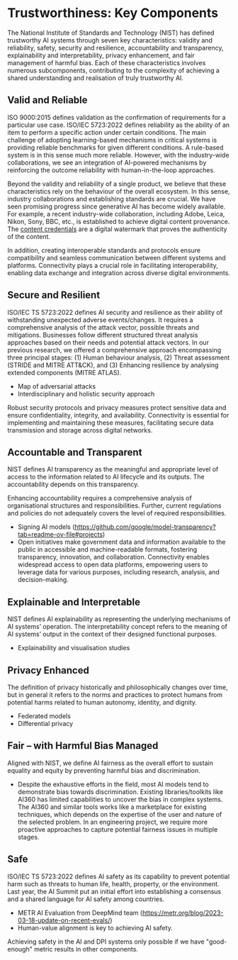 # Trustworthiness: Key Components

The National Institute of Standards and Technology (NIST) has defined trustworthy AI systems through seven key characteristics: validity and reliability, safety, security and resilience, accountability and transparency, explainability and interpretability, privacy enhancement, and fair management of harmful bias. Each of these characteristics involves numerous subcomponents, contributing to the complexity of achieving a shared understanding and realisation of truly trustworthy AI.


## Valid and Reliable

ISO 9000:2015 defines validation as the confirmation of requirements for a particular use case. ISO/IEC 5723:2022 defines reliability as the ability of an item to perform a specific action under certain conditions. The main challenge of adopting learning-based mechanisms in critical systems is providing reliable benchmarks for given different conditions. A rule-based system is in this sense much more reliable. However, with the industry-wide collaborations, we see an integration of AI-powered mechanisms by reinforcing the outcome reliability with human-in-the-loop approaches. 

Beyond the validity and reliability of a single product, we believe that these characteristics rely on the behaviour of the overall ecosystem. In this sense, industry collaborations and establishing standards are crucial. We have seen promising progress since generative AI has become widely available. For example, a recent industry-wide collaboration, including Adobe, Leica, Nikon, Sony, BBC, etc., is established to achieve digital content provenance. The [content credentials](https://contentauthenticity.org/how-it-works) are a digital watermark that proves the authenticity of the content. 

In addition, creating interoperable standards and protocols ensure compatibility and seamless communication between different systems and platforms. Connectivity plays a crucial role in facilitating interoperability, enabling data exchange and integration across diverse digital environments.

## Secure and Resilient

ISO/IEC TS 5723:2022 defines AI security and resilience as their ability of withstanding unexpected adverse events/changes. It requires a comprehensive analysis of the attack vector, possible threats and mitigations. Businesses follow different structured threat analysis approaches based on their needs and potential attack vectors. In our previous research, we offered a comprehensive approach encompassing three principal stages: (1) Human behaviour analysis, (2) Threat assessment (STRIDE and MITRE ATT\&CK), and (3) Enhancing resilience by analysing extended components (MITRE ATLAS). 

-	Map of adversarial attacks
-	Interdisciplinary and holistic security approach


Robust security protocols and privacy measures protect sensitive data and ensure confidentiality, integrity, and availability. Connectivity is essential for implementing and maintaining these measures, facilitating secure data transmission and storage across digital networks.

## Accountable and Transparent

NIST defines AI transparency as the meaningful and appropriate level of access to the information related to AI lifecycle and its outputs. The accountability depends on this transparency.

Enhancing accountability requires a comprehensive analysis of organisational structures and responsibilities. Further, current regulations and policies do not adequately covers the level of required responsibilities.  

- Signing AI models (https://github.com/google/model-transparency?tab=readme-ov-file#projects) 
- Open initiatives make government data and information available to the public in accessible and machine-readable formats, fostering transparency, innovation, and collaboration. Connectivity enables widespread access to open data platforms, empowering users to leverage data for various purposes, including research, analysis, and decision-making.


## Explainable and Interpretable

NIST defines AI explainability as representing the underlying mechanisms of AI systems’ operation. The interpretability concept refers to the meaning of AI systems’ output in the context of their designed functional purposes.

- Explainability and visualisation studies

## Privacy Enhanced

The definition of privacy historically and philosophically changes over time, but in general it refers to the norms and practices to protect humans from potential harms related to human autonomy, identity, and dignity.

-	Federated models
-	Differential privacy

## Fair – with Harmful Bias Managed

Aligned with NIST, we define AI fairness as the overall effort to sustain equality and equity by preventing harmful bias and discrimination.

-	Despite the exhaustive efforts in the field, most AI models tend to demonstrate bias towards discrimination. Existing libraries/toolkits like AI360 has limited capabilities to uncover the bias in complex systems. The AI360 and similar tools works like a marketplace for existing techniques, which depends on the expertise of the user and nature of the selected problem. In an engineering project, we require more proactive approaches to capture potential fairness issues in multiple stages.  


## Safe

ISO/IEC TS 5723:2022 defines AI safety as its capability to prevent potential harm such as threats to human life, health, property, or the environment. Last year, the AI Summit put an initial effort into establishing a consensus and a shared language for AI safety among countries.

- METR AI Evaluation from DeepMind team (<https://metr.org/blog/2023-03-18-update-on-recent-evals/>)
- Human-value alignment is key to achieving AI safety.

Achieving safety in the AI and DPI systems only possible if we have "good-enough" metric results in other components. 


